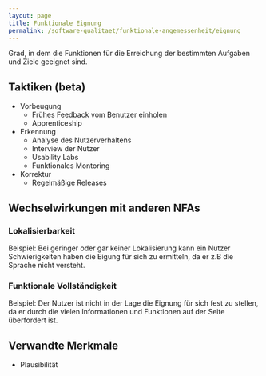 ```yaml
---
layout: page
title: Funktionale Eignung
permalink: /software-qualitaet/funktionale-angemessenheit/eignung
---
```


Grad, in dem die Funktionen für die Erreichung der bestimmten Aufgaben und Ziele geeignet sind.

## Taktiken (beta)

* Vorbeugung
  * Frühes Feedback vom Benutzer einholen
  * Apprenticeship
* Erkennung
  * Analyse des Nutzerverhaltens
  * Interview der Nutzer
  * Usability Labs
  * Funktionales Montoring
* Korrektur
  * Regelmäßige Releases

## Wechselwirkungen mit anderen NFAs

### Lokalisierbarkeit

Beispiel: Bei geringer oder gar keiner Lokalisierung kann ein Nutzer Schwierigkeiten haben die Eigung für sich zu ermitteln, da er z.B die Sprache nicht versteht.

### Funktionale Vollständigkeit

Beispiel: Der Nutzer ist nicht in der Lage die Eignung für sich fest zu stellen, da er durch die vielen Informationen und Funktionen auf der Seite überfordert ist.

## Verwandte Merkmale

* Plausibilität
